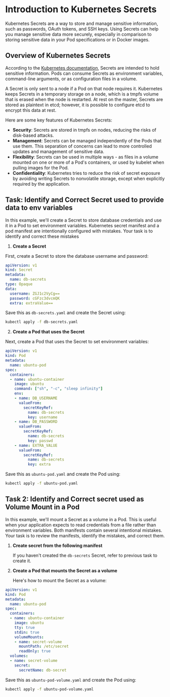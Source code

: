 # Introduction to Kubernetes Secrets

Kubernetes Secrets are a way to store and manage sensitive information, such as passwords, OAuth tokens, and SSH keys. Using Secrets can help you manage sensitive data more securely, especially in comparison to storing sensitive data in your Pod specifications or in Docker images.

## Overview of Kubernetes Secrets

According to the [Kubernetes documentation](https://kubernetes.io/docs/concepts/configuration/secret/), Secrets are intended to hold sensitive information. Pods can consume Secrets as environment variables, command-line arguments, or as configuration files in a volume.

A Secret is only sent to a node if a Pod on that node requires it. Kubernetes keeps Secrets in a temporary storage on a node, which is a tmpfs volume that is erased when the node is restarted. At rest on the master, Secrets are stored as plaintext in etcd; however, it is possible to configure etcd to encrypt this data at rest.

Here are some key features of Kubernetes Secrets:

- **Security**: Secrets are stored in tmpfs on nodes, reducing the risks of disk-based attacks.
- **Management**: Secrets can be managed independently of the Pods that use them. This separation of concerns can lead to more controlled updates and management of sensitive data.
- **Flexibility**: Secrets can be used in multiple ways - as files in a volume mounted on one or more of a Pod's containers, or used by kubelet when pulling images for the Pod.
- **Confidentiality**: Kubernetes tries to reduce the risk of secret exposure by avoiding writing Secrets to nonvolatile storage, except when explicitly required by the application.

## Task: Identify and Correct Secret used to provide data to env variables

In this example, we'll create a Secret to store database credentials and use it in a Pod to set environment variables.
Kubernetes secret manifest and a pod manifest are intentionally configured with mistakes. Your task is to identify and correct these mistakes

1. **Create a Secret**

First, create a Secret to store the database username and password:

```yaml
apiVersion: v1
kind: Secret
metadata:
  name: db-secrets
type: Opaque
data:
  username: ZGJ1c2VyCg==
  password: cGFzc3dvcmQK
  extra: extraValue==
```

Save this as `db-secrets.yaml` and create the Secret using:

```bash
kubectl apply -f db-secrets.yaml
```

2. **Create a Pod that uses the Secret**

Next, create a Pod that uses the Secret to set environment variables:

```yaml
apiVersion: v1
kind: Pod
metadata:
  name: ubuntu-pod
spec:
  containers:
  - name: ubuntu-container
    image: ubuntu
    command: ["sh", "-c", "sleep infinity"]
    env:
    - name: DB_USERNAME
      valueFrom:
        secretKeyRef:
          name: db-secrets
          key: username
    - name: DB_PASSWORD
      valueFrom:
        secretKeyRef:
          name: db-secrets
          key: passwd
    - name: EXTRA_VALUE
      valueFrom:
        secretKeyRef:
          name: db-secrets
          key: extra
```

Save this as `ubuntu-pod.yaml` and create the Pod using:

```bash
kubectl apply -f ubuntu-pod.yaml
```


## Task 2: Identify and Correct secret used as Volume Mount in a Pod

In this example, we'll mount a Secret as a volume in a Pod. This is useful when your application expects to read credentials from a file rather than environment variables.
Both manifests contain several intentional mistakes. Your task is to review the manifests, identify the mistakes, and correct them.

1. **Create secret from the following manifest**

   If you haven't created the `db-secrets` Secret, refer to previous task to create it.

2. **Create a Pod that mounts the Secret as a volume**

   Here's how to mount the Secret as a volume:

```yaml
apiVersion: v1
kind: Pod
metadata:
  name: ubuntu-pod
spec:
  containers:
  - name: ubuntu-container
    image: ubuntu
    tty: true
    stdin: true
    volumeMounts:
    - name: secret-volume
      mountPath: /etc/secret
      readOnly: true
  volumes:
  - name: secret-volume
    secret:
      secretName: db-secret
```

Save this as `ubuntu-pod-volume.yaml` and create the Pod using:

```bash
kubectl apply -f ubuntu-pod-volume.yaml
```
